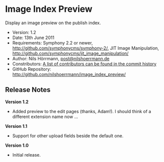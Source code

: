 # Image Index Preview

Display an image preview on the publish index.  

- Version: 1.2
- Date: 13th June 2011
- Requirements: Symphony 2.2 or newer, <http://github.com/symphonycms/symphony-2/>, JIT Image Manipulation, <http://github.com/symphonycms/jit_image_manipulation/>
- Author: Nils Hörrmann, post@nilshoerrmann.de
- Constributors: [A list of contributors can be found in the commit history](http://github.com/nilshoerrmann/image_index_preview/)
- GitHub Repository: <http://github.com/nilshoerrmann/image_index_preview/>

## Release Notes

**Version 1.2**

- Added preview to the edit pages (thanks, Adam!). I should think of a different extension name now ...

**Version 1.1**

- Support for other upload fields beside the default one.

**Version 1.0** 

- Initial release.